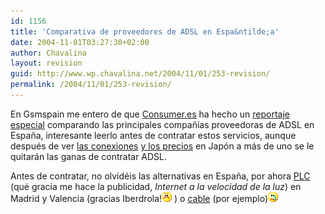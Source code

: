 ```yaml
---
id: 1156
title: 'Comparativa de proveedores de ADSL en Espa&ntilde;a'
date: 2004-11-01T03:27:30+02:00
author: Chavalina
layout: revision
guid: http://www.wp.chavalina.net/2004/11/01/253-revision/
permalink: /2004/11/01/253-revision/
---
```

En Gsmspain me entero de que <a href="http://www.consumer.es/" target="_blank">Consumer.es</a> ha hecho un <a href="http://www.consumer.es/web/es/especiales/2003/05/27/61740.php" target="_blank">reportaje especial</a> comparando las principales compa&ntilde;&iacute;as proveedoras de ADSL en Espa&ntilde;a, interesante leerlo antes de contratar estos servicios, aunque despu&eacute;s de ver <a href="http://kirai.bitacoras.com/index.php?p=254" target="_blank">las conexiones</a> <a href="http://kirai.bitacoras.com/index.php?p=255" target="_blank">y los precios</a> en Jap&oacute;n a m&aacute;s de uno se le quitar&aacute;n las ganas de contratar ADSL.

Antes de contratar, no olvid&eacute;is las alternativas en Espa&ntilde;a, por ahora <a href="http://www.iberdrola.es/ovc/html/micrositePLC/index.htm" target="_blank">PLC</a> (qu&eacute; gracia me hace la publicidad, _Internet a la velocidad de la luz_) en Madrid y Valencia (gracias Iberdrola!![emo](/imagenes/emoticonos/enfadado.gif) ) o <a href="http://www.ono.es/particulares/default.asp?p=01&#038;o=04&#038;s=02&#038;x=centro" target="_blank">cable</a> (por ejemplo)![llorar](/imagenes/emoticonos/llorar.gif)